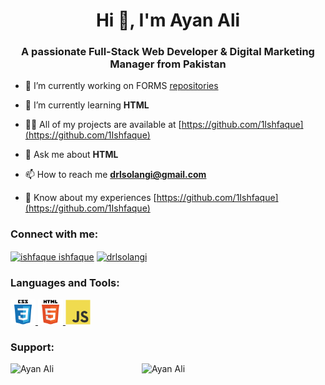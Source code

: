  <h1 align="center">Hi 👋, I'm Ayan Ali</h1>
<h3 align="center">A passionate Full-Stack Web Developer & Digital Marketing Manager from Pakistan</h3>

- 🔭 I’m currently working on FORMS [repositories](https://github.com/1Ishfaque?tab=repositories)

- 🌱 I’m currently learning **HTML**

- 👨‍💻 All of my projects are available at [https://github.com/1Ishfaque](https://github.com/1Ishfaque)

- 💬 Ask me about **HTML**

- 📫 How to reach me **drlsolangi@gmail.com**

- 📄 Know about my experiences [https://github.com/1Ishfaque](https://github.com/1Ishfaque)

<h3 align="left">Connect with me:</h3>
<p align="left">
<a href="https://fb.com/ishfaque ishfaque" target="blank"><img align="center" src="https://raw.githubusercontent.com/rahuldkjain/github-profile-readme-generator/master/src/images/icons/Social/facebook.svg" alt="ishfaque ishfaque" height="30" width="40" /></a>
<a href="https://www.youtube.com/c/drlsolangi" target="blank"><img align="center" src="https://raw.githubusercontent.com/rahuldkjain/github-profile-readme-generator/master/src/images/icons/Social/youtube.svg" alt="drlsolangi" height="30" width="40" /></a>
</p>

<h3 align="left">Languages and Tools:</h3>
<p align="left"> <a href="https://www.w3schools.com/css/" target="_blank" rel="noreferrer"> <img src="https://raw.githubusercontent.com/devicons/devicon/master/icons/css3/css3-original-wordmark.svg" alt="css3" width="40" height="40"/> </a> <a href="https://www.w3.org/html/" target="_blank" rel="noreferrer"> <img src="https://raw.githubusercontent.com/devicons/devicon/master/icons/html5/html5-original-wordmark.svg" alt="html5" width="40" height="40"/> </a> <a href="https://developer.mozilla.org/en-US/docs/Web/JavaScript" target="_blank" rel="noreferrer"> <img src="https://raw.githubusercontent.com/devicons/devicon/master/icons/javascript/javascript-original.svg" alt="javascript" width="40" height="40"/> </a> </p>

<h3 align="left">Support:</h3>
<p><a href="https://www.buymeacoffee.com/Ayan Ali"> <img align="left" src="https://cdn.buymeacoffee.com/buttons/v2/default-yellow.png" height="50" width="210" alt="Ayan Ali" /></a><a href="https://ko-fi.com/Ayan Ali"> <img align="left" src="https://cdn.ko-fi.com/cdn/kofi3.png?v=3" height="50" width="210" alt="Ayan Ali" /></a></p><br><br>
